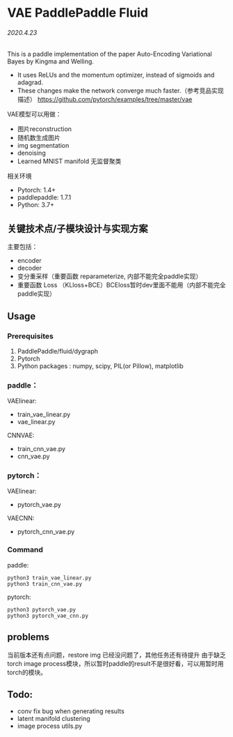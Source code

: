 # VAE PaddlePaddle Fluid 

###### 2020.4.23

This is a paddle implementation of the paper Auto-Encoding Variational Bayes by Kingma and Welling.
 - It uses ReLUs and the momentum optimizer, instead of sigmoids and adagrad. 
 - These changes make the network converge much faster.（参考竞品实现描述）
https://github.com/pytorch/examples/tree/master/vae

VAE模型可以用做：

 - 图片reconstruction 
 - 随机数生成图片 
 - img segmentation
 - denoising
 - Learned MNIST manifold 无监督聚类
 
相关环境

- Pytorch: 1.4+
- paddlepaddle: 1.7.1
- Python: 3.7+
 
  
 ## 关键技术点/子模块设计与实现方案

主要包括：

 - encoder 
 - decoder
 - 变分重采样（重要函数 reparameterize, 内部不能完全paddle实现）
 - 重要函数 Loss （KLloss+BCE）BCEloss暂时dev里面不能用（内部不能完全paddle实现）
 
 ## Usage
### Prerequisites
1. PaddlePaddle/fluid/dygraph
2. Pytorch
2. Python packages : numpy, scipy, PIL(or Pillow), matplotlib


### paddle：
VAElinear:
 
 - train_vae_linear.py 
 - vae_linear.py
 

CNNVAE:

 - train_cnn_vae.py
 - cnn_vae.py

### pytorch：
VAElinear:

- pytorch_vae.py

VAECNN:
- pytorch_cnn_vae.py


### Command
paddle: 
```
python3 train_vae_linear.py
python3 train_cnn_vae.py
```
pytorch: 
```
python3 pytorch_vae.py
python3 pytorch_vae_cnn.py
```
## problems
当前版本还有点问题，restore img 已经没问题了，其他任务还有待提升
由于缺乏torch image process模块，所以暂时paddle的result不是很好看，可以用暂时用torch的模块。
## Todo:
- conv fix bug when generating results 
- latent manifold clustering
- image process utils.py 
